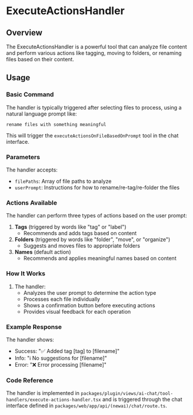 # ExecuteActionsHandler

## Overview
The ExecuteActionsHandler is a powerful tool that can analyze file content and perform various actions like tagging, moving to folders, or renaming files based on their content.

## Usage

### Basic Command
The handler is typically triggered after selecting files to process, using a natural language prompt like:
```
rename files with something meaningful
```

This will trigger the `executeActionsOnFileBasedOnPrompt` tool in the chat interface.

### Parameters
The handler accepts:
- `filePaths`: Array of file paths to analyze
- `userPrompt`: Instructions for how to rename/re-tag/re-folder the files

### Actions Available
The handler can perform three types of actions based on the user prompt:
1. **Tags** (triggered by words like "tag" or "label")
   - Recommends and adds tags based on content
2. **Folders** (triggered by words like "folder", "move", or "organize")
   - Suggests and moves files to appropriate folders
3. **Names** (default action)
   - Recommends and applies meaningful names based on content

### How It Works
1. The handler:
   - Analyzes the user prompt to determine the action type
   - Processes each file individually
   - Shows a confirmation button before executing actions
   - Provides visual feedback for each operation

### Example Response
The handler shows:
- Success: "✅ Added tag [tag] to [filename]"
- Info: "ℹ️ No suggestions for [filename]"
- Error: "❌ Error processing [filename]"

### Code Reference
The handler is implemented in `packages/plugin/views/ai-chat/tool-handlers/execute-actions-handler.tsx` and is triggered through the chat interface defined in `packages/web/app/api/(newai)/chat/route.ts`.
